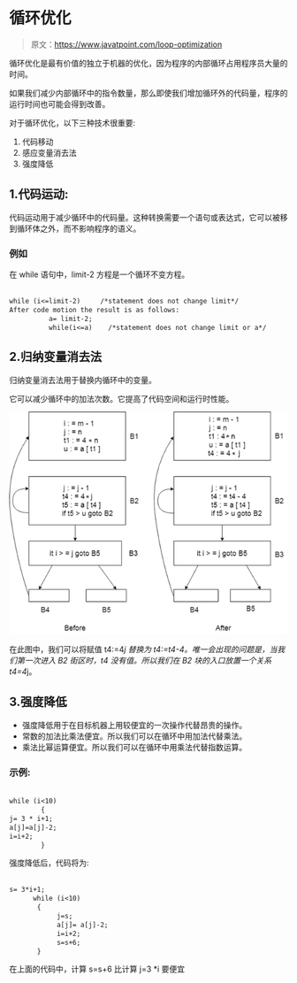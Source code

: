 # 循环优化

> 原文：<https://www.javatpoint.com/loop-optimization>

循环优化是最有价值的独立于机器的优化，因为程序的内部循环占用程序员大量的时间。

如果我们减少内部循环中的指令数量，那么即使我们增加循环外的代码量，程序的运行时间也可能会得到改善。

对于循环优化，以下三种技术很重要:

1.  代码移动
2.  感应变量消去法
3.  强度降低

## 1.代码运动:

代码运动用于减少循环中的代码量。这种转换需要一个语句或表达式，它可以被移到循环体之外，而不影响程序的语义。

### 例如

在 while 语句中，limit-2 方程是一个循环不变方程。

```

while (i<=limit-2)     /*statement does not change limit*/
After code motion the result is as follows:
          a= limit-2;
          while(i<=a)    /*statement does not change limit or a*/

```

## 2.归纳变量消去法

归纳变量消去法用于替换内循环中的变量。

它可以减少循环中的加法次数。它提高了代码空间和运行时性能。

![Loop Optimization](img/be3f075dab86d4d7c153f531dc6b48ac.png)

在此图中，我们可以将赋值 t4:=4*j 替换为 t4:=t4-4。唯一会出现的问题是，当我们第一次进入 B2 街区时，t4 没有值。所以我们在 B2 块的入口放置一个关系 t4=4*j。

## 3.强度降低

*   强度降低用于在目标机器上用较便宜的一次操作代替昂贵的操作。
*   常数的加法比乘法便宜。所以我们可以在循环中用加法代替乘法。
*   乘法比幂运算便宜。所以我们可以在循环中用乘法代替指数运算。

### 示例:

```

while (i<10)
        {
j= 3 * i+1;
a[j]=a[j]-2;
i=i+2;
        }

```

强度降低后，代码将为:

```

s= 3*i+1;
      while (i<10)
       {
            j=s;
            a[j]= a[j]-2;
            i=i+2;
            s=s+6;
       }

```

在上面的代码中，计算 s=s+6 比计算 j=3 *i 要便宜